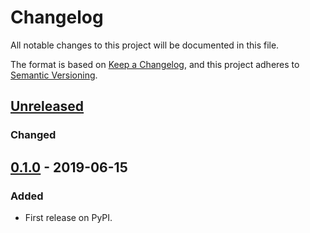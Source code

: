 # Changelog
All notable changes to this project will be documented in this file.

The format is based on [Keep a Changelog](https://keepachangelog.com/en/1.0.0/),
and this project adheres to [Semantic Versioning](https://semver.org/spec/v2.0.0.html).

## [Unreleased]
### Changed

## [0.1.0] - 2019-06-15
### Added
- First release on PyPI.

[Unreleased]: https://github.com/cmeister2/leia/compare/v0.1.0...HEAD
[0.1.0]: https://github.com/cmeister2/leia/tree/v0.1.0
